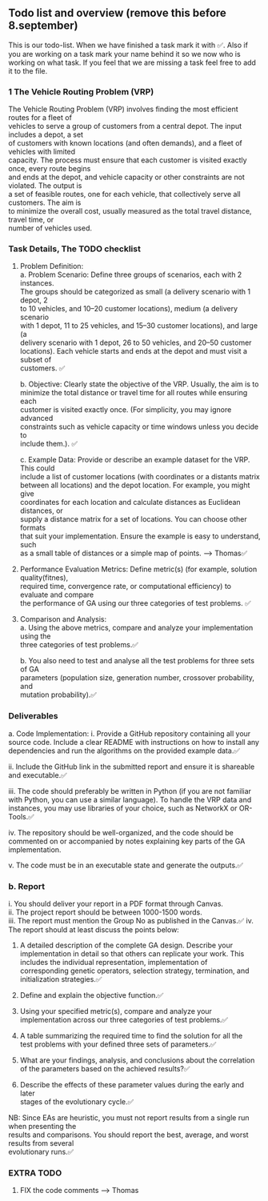 ## Todo list and overview (remove this before 8.september)

This is our todo-list. When we have finished a task mark it with ✅. Also if you are working on a task mark your name behind it so we now who is working on what task. If you feel that we are missing a task feel free to add it to the file.

### 1 The Vehicle Routing Problem (VRP)

The Vehicle Routing Problem (VRP) involves finding the most efficient routes for a fleet of  
vehicles to serve a group of customers from a central depot. The input includes a depot, a set  
of customers with known locations (and often demands), and a fleet of vehicles with limited  
capacity. The process must ensure that each customer is visited exactly once, every route begins  
and ends at the depot, and vehicle capacity or other constraints are not violated. The output is  
a set of feasible routes, one for each vehicle, that collectively serve all customers. The aim is  
to minimize the overall cost, usually measured as the total travel distance, travel time, or  
number of vehicles used.

### Task Details, The TODO checklist

1.  Problem Definition:  
    a. Problem Scenario: Define three groups of scenarios, each with 2 instances.  
    The groups should be categorized as small (a delivery scenario with 1 depot, 2  
    to 10 vehicles, and 10–20 customer locations), medium (a delivery scenario  
    with 1 depot, 11 to 25 vehicles, and 15–30 customer locations), and large (a  
    delivery scenario with 1 depot, 26 to 50 vehicles, and 20–50 customer  
    locations). Each vehicle starts and ends at the depot and must visit a subset of  
    customers. ✅

    b. Objective: Clearly state the objective of the VRP. Usually, the aim is to  
    minimize the total distance or travel time for all routes while ensuring each  
    customer is visited exactly once. (For simplicity, you may ignore advanced  
    constraints such as vehicle capacity or time windows unless you decide to  
    include them.). ✅

    c. Example Data: Provide or describe an example dataset for the VRP. This could  
    include a list of customer locations (with coordinates or a distants matrix  
    between all locations) and the depot location. For example, you might give  
    coordinates for each location and calculate distances as Euclidean distances, or  
    supply a distance matrix for a set of locations. You can choose other formats  
    that suit your implementation. Ensure the example is easy to understand, such  
    as a small table of distances or a simple map of points. --> Thomas✅

1.  Performance Evaluation Metrics: Define metric(s) (for example, solution quality(fitnes),  
    required time, convergence rate, or computational efficiency) to evaluate and compare  
    the performance of GA using our three categories of test problems. ✅

1.  Comparison and Analysis:  
    a. Using the above metrics, compare and analyze your implementation using the  
    three categories of test problems.✅

    b. You also need to test and analyse all the test problems for three sets of GA  
    parameters (population size, generation number, crossover probability, and  
    mutation probability).✅

### Deliverables

a. Code Implementation:
i. Provide a GitHub repository containing all your source code. Include a clear
README with instructions on how to install any dependencies and run the
algorithms on the provided example data.✅

ii. Include the GitHub link in the submitted report and ensure it is shareable and
executable.✅

iii. The code should preferably be written in Python (if you are not familiar with
Python, you can use a similar language). To handle the VRP data and instances,
you may use libraries of your choice, such as NetworkX or OR-Tools.✅

iv. The repository should be well-organized, and the code should be commented on
or accompanied by notes explaining key parts of the GA implementation.

v. The code must be in an executable state and generate the outputs.✅

### b. Report

i. You should deliver your report in a PDF format through Canvas.  
ii. The project report should be between 1000-1500 words.  
iii. The report must mention the Group No as published in the Canvas.✅
iv. The report should at least discuss the points below:

1. A detailed description of the complete GA design. Describe your  
   implementation in detail so that others can replicate your work. This  
   includes the individual representation, implementation of  
   corresponding genetic operators, selection strategy, termination, and  
   initialization strategies.✅

2. Define and explain the objective function.✅

3. Using your specified metric(s), compare and analyze your implementation across our three categories of test problems.✅

4. A table summarizing the required time to find the solution for all the  
   test problems with your defined three sets of parameters.✅

5. What are your findings, analysis, and conclusions about the correlation  
   of the parameters based on the achieved results?✅

6. Describe the effects of these parameter values during the early and later  
   stages of the evolutionary cycle.✅

NB: Since EAs are heuristic, you must not report results from a single run when presenting the  
results and comparisons. You should report the best, average, and worst results from several  
evolutionary runs.✅

### EXTRA TODO

1. FIX the code comments --> Thomas
